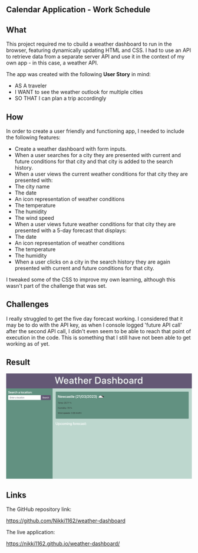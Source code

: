 ## Calendar Application - Work Schedule

## **What**
This project required me to cbuild a weather dashboard to run in the browser, featuring dynamically updating HTML and CSS. I had to use an API to retrieve data from a separate server API and use it in the context of my own app - in this case, a weather API.

The app was created with the following **User Story** in mind:

* AS A traveler
* I WANT to see the weather outlook for multiple cities
* SO THAT I can plan a trip accordingly

## **How**
In order to create a user friendly and functioning app, I needed to include the following features:


* Create a weather dashboard with form inputs.
* When a user searches for a city they are presented with current and future conditions for that city and that city is added to the search history.
* When a user views the current weather conditions for that city they are presented with:
* The city name
* The date
* An icon representation of weather conditions
* The temperature
* The humidity
* The wind speed
* When a user views future weather conditions for that city they are presented with a 5-day forecast that displays:
* The date
* An icon representation of weather conditions
* The temperature
* The humidity
* When a user clicks on a city in the search history they are again presented with current and future conditions for that city.

I tweaked some of the CSS to improve my own learning, although this wasn't part of the challenge that was set.

## **Challenges**
I really struggled to get the five day forecast working. I considered that it may be to do with the API key, as when I console logged 'future API call' after the second API call, I didn't even seem to be able to reach that point of execution in the code. This is something that I still have not been able to get working as of yet.

## **Result**

![This is what the live application looks like when you open the app within the browser](assets/images/weather-dashboard-screenshot.png)

## **Links**

The GitHub repository link:

https://github.com/Nikki1162/weather-dashboard

The live application:

https://nikki1162.github.io/weather-dashboard/
